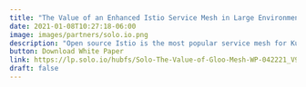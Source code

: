 ```yaml
---
title: "The Value of an Enhanced Istio Service Mesh in Large Environments"
date: 2021-01-08T10:27:18-06:00
image: images/partners/solo.io.png
description: "Open source Istio is the most popular service mesh for Kubernetes and cloud environments, but deploying the open source version in an enterprise environment at scale is no easy task. See why adopting enhanced versions of an Istio service mess--with dedicated support and SLAs--is critical for enterprises grappling with service connectivity in large environments."
button: Download White Paper
link: https://lp.solo.io/hubfs/Solo-The-Value-of-Gloo-Mesh-WP-042221_V9.pdf
draft: false
---
```

